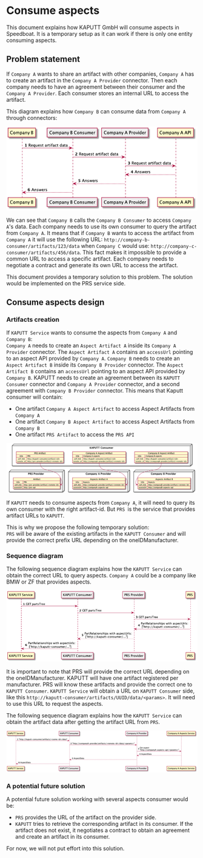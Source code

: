 # Consume aspects

This document explains how KAPUTT GmbH will consume aspects in Speedboat.
It is a temporary setup as it can work if there is only one entity consuming aspects.

## Problem statement

If `Company A` wants to share an artifact with other companies, `Company A` has to create an artifact in the `Company A Provider` connector.
Then each company needs to have an agreement between their consumer and the `Company A Provider`.
Each consumer stores an internal URL to access the artifact.

This diagram explains how `Company B` can consume data from `Company A` through connectors:

![Company B consumes Company A data with connectors](./diagrams/speedboat-access-company-a-api.png)

We can see that `Company B` calls the `Company B Consumer` to access `Company A`'s data.
Each company needs to use its own consumer to query the artifact from `Company A`.
It means that if `Company B` wants to access the artifact from `Company A` it will use the following URL: `http://company-b-consumer/artifacts/123/data` when `Company C` would use: `http://company-c-consumer/artifacts/456/data`.
This fact makes it impossible to provide a common URL to access a specific artifact. Each company needs to negotiate a contract and generate its own URL to access the artifact.

This document provides a temporary solution to this problem. The solution would be implemented on the PRS service side.

## Consume aspects design

### Artifacts creation

If `KAPUTT Service` wants to consume the aspects from `Company A` and `Company B`:  
`Company A` needs to create an `Aspect Artifact A` inside its `Company A Provider` connector. The `Aspect Artifact A` contains an `accessUrl` pointing to an aspect API provided by `Company A`.
`Company B` needs to create an `Aspect Artifact B` inside its `Company B Provider` connector. The `Aspect Artifact B` contains an `accessUrl` pointing to an aspect API provided by `Company B`.
KAPUTT needs to create an agreement between its `KAPUTT Consumer` connector and `Company A Provider` connector, and a second agreement with `Company B Provider` connector.
This means that Kaputt consumer will contain:

- One artifact `Company A Aspect Artifact` to access Aspect Artifacts from `Company A`
- One artifact `Company B Aspect Artifact` to access Aspect Artifacts from `Company B`
- One artifact `PRS Artifact` to access the `PRS API`

![Artifacts](./diagrams/speedboat-artifacts.png)

If `KAPUTT` needs to consume aspects from `Company A`, it will need to query its own consumer with the right artifact-id.
But `PRS `is the service that provides artifact URLs to `KAPUTT`.

This is why we propose the following temporary solution:  
`PRS` will be aware of the existing artifacts in the `KAPUTT Consumer` and will provide the correct prefix URL depending on the oneIDManufacturer.

### Sequence diagram

The following sequence diagram explains how the `KAPUTT Service` can obtain the correct URL to query aspects.
`Company A` could be a company like BMW or ZF that provides aspects.

![Get aspects URL sequence diagram](./diagrams/speedboat-get-aspect-url-sequence-diagram.png)

It is important to note that PRS will provide the correct URL depending on the oneIDManufacturer.
KAPUTT will have one artifact registered per manufacturer. PRS will know these artifacts and provide the correct one to `KAPUTT Consumer`.
`KAPUTT Service` will obtain a URL on `KAPUTT Consumer` side, like this `http://kaputt-consumer/artifacts/UUID/data/<params>`.
It will need to use this URL to request the aspects.

The following sequence diagram explains how the `KAPUTT Service` can obtain the artifact data after getting the artifact URL from `PRS`.

![Get aspect sequence diagram](./diagrams/speedboat-get-aspect.png)

### A potential future solution

A potential future solution working with several aspects consumer would be:

- `PRS` provides the URL of the artifact on the provider side.
- `KAPUTT` tries to retrieve the corresponding artifact in its consumer. If the artifact does not exist, it negotiates a contract to obtain an agreement and create an artifact in its consumer.

For now, we will not put effort into this solution.

